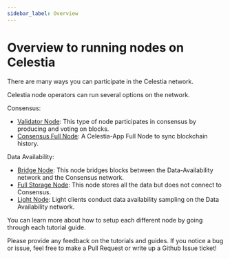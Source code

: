 ```yaml
---
sidebar_label: Overview
---
```


# Overview to running nodes on Celestia

There are many ways you can participate in the Celestia network.

Celestia node operators can run several options on the network.

Consensus:

* [Validator Node](./validator-node.md/): This type of node participates
in consensus by producing and voting on blocks.
* [Consensus Full Node](./consensus-full-node.md/): A Celestia-App Full Node
  to sync blockchain history.

Data Availability:

* [Bridge Node](./bridge-node.mdx/): This node bridges blocks between the
  Data-Availability network and the Consensus network.
* [Full Storage Node](./full-storage-node.mdx/): This node stores all
  the data but does not connect to Consensus.
* [Light Node](./light-node.mdx/): Light clients conduct data availability
  sampling on the Data Availability network.

You can learn more about how to setup each different node by going through
each tutorial guide.

Please provide any feedback on the tutorials and guides. If you notice
a bug or issue, feel free to make a Pull Request or write up a Github
Issue ticket!
